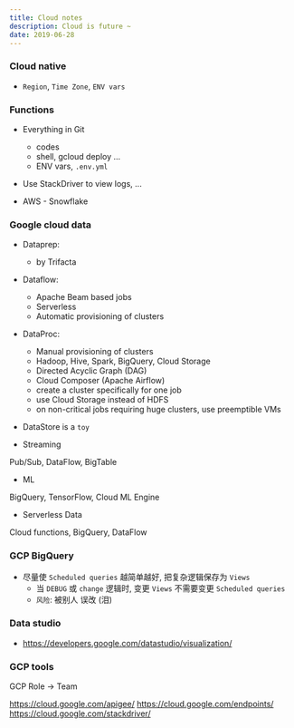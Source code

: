 ```yaml
---
title: Cloud notes
description: Cloud is future ~
date: 2019-06-28
---
```


### Cloud native

* `Region`, `Time Zone`, `ENV vars`

### Functions

* Everything in Git
  - codes
  - shell, gcloud deploy ...
  - ENV vars, `.env.yml`
* Use StackDriver to view logs, ...

* AWS - Snowflake

### Google cloud data

* Dataprep:
  - by Trifacta

* Dataflow:
  - Apache Beam based jobs
  - Serverless
  - Automatic provisioning of clusters

* DataProc:
  - Manual provisioning of clusters
  - Hadoop, Hive, Spark, BigQuery, Cloud Storage
  - Directed Acyclic Graph (DAG)
  - Cloud Composer (Apache Airflow)
  - create a cluster specifically for one job
  - use Cloud Storage instead of HDFS
  - on non-critical jobs requiring huge clusters, use preemptible VMs

* DataStore is a `toy`

* Streaming

Pub/Sub, DataFlow, BigTable

* ML

BigQuery, TensorFlow, Cloud ML Engine

* Serverless Data

Cloud functions, BigQuery, DataFlow

### GCP BigQuery

* 尽量使 `Scheduled queries` 越简单越好, 把复杂逻辑保存为 `Views`
  - 当 `DEBUG` 或 `change` 逻辑时, 变更 `Views` 不需要变更 `Scheduled queries`
  - `风险`: 被别人 误改 (泪)

### Data studio
  - https://developers.google.com/datastudio/visualization/

### GCP tools

GCP Role -> Team

https://cloud.google.com/apigee/
https://cloud.google.com/endpoints/
https://cloud.google.com/stackdriver/
